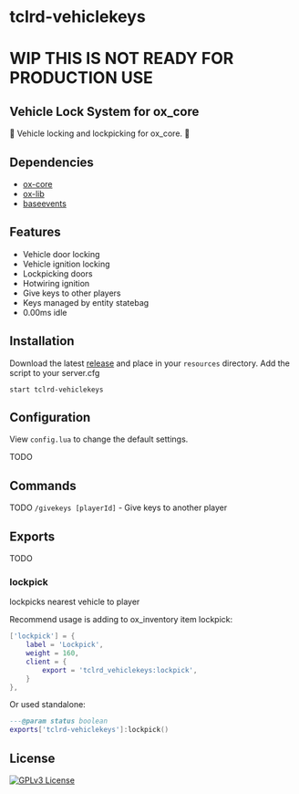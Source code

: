 # tclrd-vehiclekeys

# WIP THIS IS NOT READY FOR PRODUCTION USE

## Vehicle Lock System for ox_core

🔑 Vehicle locking and lockpicking for ox_core. 🚗

## Dependencies
- [ox-core](https://github.com/overextended/ox_core)
- [ox-lib](https://github.com/overextended/ox_lib)
- [baseevents](https://github.com/citizenfx/cfx-server-data/tree/master/resources/%5Bsystem%5D/baseevents)

## Features

- Vehicle door locking
- Vehicle ignition locking
- Lockpicking doors
- Hotwiring ignition
- Give keys to other players
- Keys managed by entity statebag
- 0.00ms idle


## Installation

Download the latest [release](https://github.com/tclrd/tclrd_vehiclekeys/releases) and place in your `resources` directory.
Add the script to your server.cfg

```
start tclrd-vehiclekeys
```

## Configuration

View `config.lua` to change the default settings.

TODO

## Commands

TODO
`/givekeys [playerId]` - Give keys to another player

## Exports

TODO

### lockpick
lockpicks nearest vehicle to player

Recommend usage is adding to ox_inventory item lockpick:
```lua
['lockpick'] = {
    label = 'Lockpick',
    weight = 160,
    client = {
        export = 'tclrd_vehiclekeys:lockpick',
    }
},
```
Or used standalone:
```lua
---@param status boolean
exports['tclrd-vehiclekeys']:lockpick()
```

## License

[![GPLv3 License](https://img.shields.io/badge/License-GPL%20v3-yellow.svg)](https://opensource.org/licenses/)
